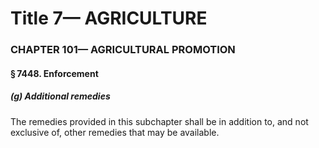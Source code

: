 
# Title 7— AGRICULTURE
### CHAPTER 101— AGRICULTURAL PROMOTION
#### § 7448. Enforcement
##### (g) Additional remedies

The remedies provided in this subchapter shall be in addition to, and not exclusive of, other remedies that may be available.
